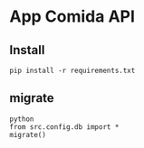 # App Comida API

## Install
```
pip install -r requirements.txt
```

## migrate
```
python
from src.config.db import *
migrate()
```

##
